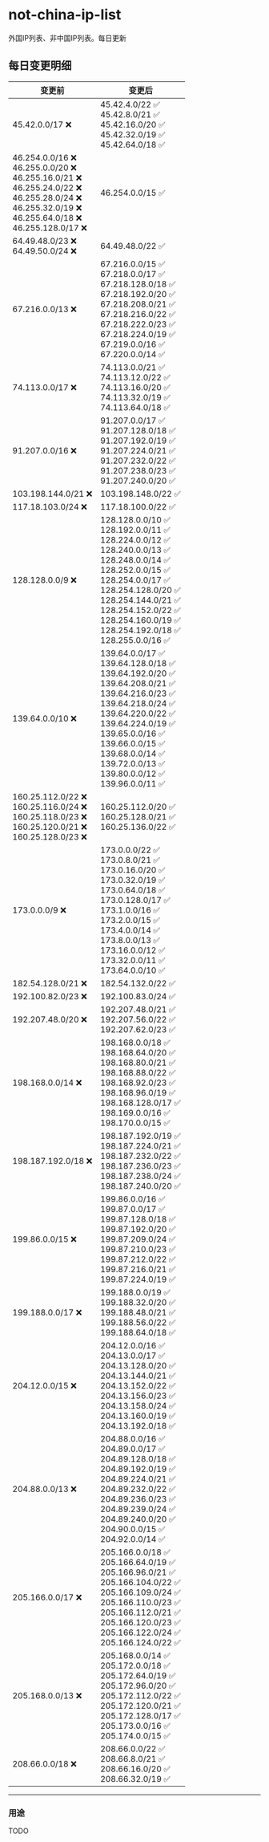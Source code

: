 # not-china-ip-list
外国IP列表、非中国IP列表。每日更新

每日变更明细
--------------------
|  变更前   | 变更后 |
|  ----  | ----  |
|  45.42.0.0/17 :x:  | 45.42.4.0/22 :white_check_mark: <br> 45.42.8.0/21 :white_check_mark: <br> 45.42.16.0/20 :white_check_mark: <br> 45.42.32.0/19 :white_check_mark: <br> 45.42.64.0/18 :white_check_mark: <br>  | 
|  46.254.0.0/16 :x: <br> 46.255.0.0/20 :x: <br> 46.255.16.0/21 :x: <br> 46.255.24.0/22 :x: <br> 46.255.28.0/24 :x: <br> 46.255.32.0/19 :x: <br> 46.255.64.0/18 :x: <br> 46.255.128.0/17 :x: <br> | 46.254.0.0/15 :white_check_mark: | 
|  64.49.48.0/23 :x: <br> 64.49.50.0/24 :x: <br> | 64.49.48.0/22 :white_check_mark: | 
|  67.216.0.0/13 :x:  | 67.216.0.0/15 :white_check_mark: <br> 67.218.0.0/17 :white_check_mark: <br> 67.218.128.0/18 :white_check_mark: <br> 67.218.192.0/20 :white_check_mark: <br> 67.218.208.0/21 :white_check_mark: <br> 67.218.216.0/22 :white_check_mark: <br> 67.218.222.0/23 :white_check_mark: <br> 67.218.224.0/19 :white_check_mark: <br> 67.219.0.0/16 :white_check_mark: <br> 67.220.0.0/14 :white_check_mark: <br>  | 
|  74.113.0.0/17 :x:  | 74.113.0.0/21 :white_check_mark: <br> 74.113.12.0/22 :white_check_mark: <br> 74.113.16.0/20 :white_check_mark: <br> 74.113.32.0/19 :white_check_mark: <br> 74.113.64.0/18 :white_check_mark: <br>  | 
|  91.207.0.0/16 :x:  | 91.207.0.0/17 :white_check_mark: <br> 91.207.128.0/18 :white_check_mark: <br> 91.207.192.0/19 :white_check_mark: <br> 91.207.224.0/21 :white_check_mark: <br> 91.207.232.0/22 :white_check_mark: <br> 91.207.238.0/23 :white_check_mark: <br> 91.207.240.0/20 :white_check_mark: <br>  | 
|  103.198.144.0/21 :x:  | 103.198.148.0/22 :white_check_mark: | 
|  117.18.103.0/24 :x:  | 117.18.100.0/22 :white_check_mark: | 
|  128.128.0.0/9 :x:  | 128.128.0.0/10 :white_check_mark: <br> 128.192.0.0/11 :white_check_mark: <br> 128.224.0.0/12 :white_check_mark: <br> 128.240.0.0/13 :white_check_mark: <br> 128.248.0.0/14 :white_check_mark: <br> 128.252.0.0/15 :white_check_mark: <br> 128.254.0.0/17 :white_check_mark: <br> 128.254.128.0/20 :white_check_mark: <br> 128.254.144.0/21 :white_check_mark: <br> 128.254.152.0/22 :white_check_mark: <br> 128.254.160.0/19 :white_check_mark: <br> 128.254.192.0/18 :white_check_mark: <br> 128.255.0.0/16 :white_check_mark: <br>  | 
|  139.64.0.0/10 :x:  | 139.64.0.0/17 :white_check_mark: <br> 139.64.128.0/18 :white_check_mark: <br> 139.64.192.0/20 :white_check_mark: <br> 139.64.208.0/21 :white_check_mark: <br> 139.64.216.0/23 :white_check_mark: <br> 139.64.218.0/24 :white_check_mark: <br> 139.64.220.0/22 :white_check_mark: <br> 139.64.224.0/19 :white_check_mark: <br> 139.65.0.0/16 :white_check_mark: <br> 139.66.0.0/15 :white_check_mark: <br> 139.68.0.0/14 :white_check_mark: <br> 139.72.0.0/13 :white_check_mark: <br> 139.80.0.0/12 :white_check_mark: <br> 139.96.0.0/11 :white_check_mark: <br>  | 
|  160.25.112.0/22 :x: <br> 160.25.116.0/24 :x: <br> 160.25.118.0/23 :x: <br> 160.25.120.0/21 :x: <br> 160.25.128.0/23 :x: <br> | 160.25.112.0/20 :white_check_mark: <br> 160.25.128.0/21 :white_check_mark: <br> 160.25.136.0/22 :white_check_mark: <br>  | 
|  173.0.0.0/9 :x:  | 173.0.0.0/22 :white_check_mark: <br> 173.0.8.0/21 :white_check_mark: <br> 173.0.16.0/20 :white_check_mark: <br> 173.0.32.0/19 :white_check_mark: <br> 173.0.64.0/18 :white_check_mark: <br> 173.0.128.0/17 :white_check_mark: <br> 173.1.0.0/16 :white_check_mark: <br> 173.2.0.0/15 :white_check_mark: <br> 173.4.0.0/14 :white_check_mark: <br> 173.8.0.0/13 :white_check_mark: <br> 173.16.0.0/12 :white_check_mark: <br> 173.32.0.0/11 :white_check_mark: <br> 173.64.0.0/10 :white_check_mark: <br>  | 
|  182.54.128.0/21 :x:  | 182.54.132.0/22 :white_check_mark: | 
|  192.100.82.0/23 :x:  | 192.100.83.0/24 :white_check_mark: | 
|  192.207.48.0/20 :x:  | 192.207.48.0/21 :white_check_mark: <br> 192.207.56.0/22 :white_check_mark: <br> 192.207.62.0/23 :white_check_mark: <br>  | 
|  198.168.0.0/14 :x:  | 198.168.0.0/18 :white_check_mark: <br> 198.168.64.0/20 :white_check_mark: <br> 198.168.80.0/21 :white_check_mark: <br> 198.168.88.0/22 :white_check_mark: <br> 198.168.92.0/23 :white_check_mark: <br> 198.168.96.0/19 :white_check_mark: <br> 198.168.128.0/17 :white_check_mark: <br> 198.169.0.0/16 :white_check_mark: <br> 198.170.0.0/15 :white_check_mark: <br>  | 
|  198.187.192.0/18 :x:  | 198.187.192.0/19 :white_check_mark: <br> 198.187.224.0/21 :white_check_mark: <br> 198.187.232.0/22 :white_check_mark: <br> 198.187.236.0/23 :white_check_mark: <br> 198.187.238.0/24 :white_check_mark: <br> 198.187.240.0/20 :white_check_mark: <br>  | 
|  199.86.0.0/15 :x:  | 199.86.0.0/16 :white_check_mark: <br> 199.87.0.0/17 :white_check_mark: <br> 199.87.128.0/18 :white_check_mark: <br> 199.87.192.0/20 :white_check_mark: <br> 199.87.209.0/24 :white_check_mark: <br> 199.87.210.0/23 :white_check_mark: <br> 199.87.212.0/22 :white_check_mark: <br> 199.87.216.0/21 :white_check_mark: <br> 199.87.224.0/19 :white_check_mark: <br>  | 
|  199.188.0.0/17 :x:  | 199.188.0.0/19 :white_check_mark: <br> 199.188.32.0/20 :white_check_mark: <br> 199.188.48.0/21 :white_check_mark: <br> 199.188.56.0/22 :white_check_mark: <br> 199.188.64.0/18 :white_check_mark: <br>  | 
|  204.12.0.0/15 :x:  | 204.12.0.0/16 :white_check_mark: <br> 204.13.0.0/17 :white_check_mark: <br> 204.13.128.0/20 :white_check_mark: <br> 204.13.144.0/21 :white_check_mark: <br> 204.13.152.0/22 :white_check_mark: <br> 204.13.156.0/23 :white_check_mark: <br> 204.13.158.0/24 :white_check_mark: <br> 204.13.160.0/19 :white_check_mark: <br> 204.13.192.0/18 :white_check_mark: <br>  | 
|  204.88.0.0/13 :x:  | 204.88.0.0/16 :white_check_mark: <br> 204.89.0.0/17 :white_check_mark: <br> 204.89.128.0/18 :white_check_mark: <br> 204.89.192.0/19 :white_check_mark: <br> 204.89.224.0/21 :white_check_mark: <br> 204.89.232.0/22 :white_check_mark: <br> 204.89.236.0/23 :white_check_mark: <br> 204.89.239.0/24 :white_check_mark: <br> 204.89.240.0/20 :white_check_mark: <br> 204.90.0.0/15 :white_check_mark: <br> 204.92.0.0/14 :white_check_mark: <br>  | 
|  205.166.0.0/17 :x:  | 205.166.0.0/18 :white_check_mark: <br> 205.166.64.0/19 :white_check_mark: <br> 205.166.96.0/21 :white_check_mark: <br> 205.166.104.0/22 :white_check_mark: <br> 205.166.109.0/24 :white_check_mark: <br> 205.166.110.0/23 :white_check_mark: <br> 205.166.112.0/21 :white_check_mark: <br> 205.166.120.0/23 :white_check_mark: <br> 205.166.122.0/24 :white_check_mark: <br> 205.166.124.0/22 :white_check_mark: <br>  | 
|  205.168.0.0/13 :x:  | 205.168.0.0/14 :white_check_mark: <br> 205.172.0.0/18 :white_check_mark: <br> 205.172.64.0/19 :white_check_mark: <br> 205.172.96.0/20 :white_check_mark: <br> 205.172.112.0/22 :white_check_mark: <br> 205.172.120.0/21 :white_check_mark: <br> 205.172.128.0/17 :white_check_mark: <br> 205.173.0.0/16 :white_check_mark: <br> 205.174.0.0/15 :white_check_mark: <br>  | 
|  208.66.0.0/18 :x:  | 208.66.0.0/22 :white_check_mark: <br> 208.66.8.0/21 :white_check_mark: <br> 208.66.16.0/20 :white_check_mark: <br> 208.66.32.0/19 :white_check_mark: <br>  | 

--------------------
### 用途
TODO
